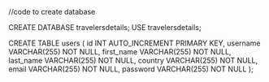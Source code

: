 //code to create database

CREATE DATABASE travelersdetails;
USE travelersdetails;

CREATE TABLE users (
id INT AUTO_INCREMENT PRIMARY KEY,
username VARCHAR(255) NOT NULL,
first_name VARCHAR(255) NOT NULL,
last_name VARCHAR(255) NOT NULL,
country VARCHAR(255) NOT NULL,
email VARCHAR(255) NOT NULL,
password VARCHAR(255) NOT NULL
);
